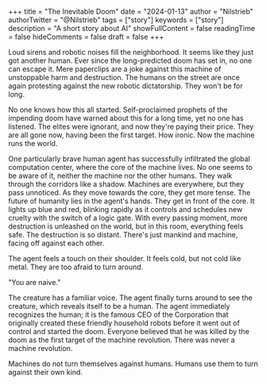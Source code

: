 +++
title = "The Inevitable Doom"
date = "2024-01-13"
author = "Nilstrieb"
authorTwitter = "@Nilstrieb"
tags = ["story"]
keywords = ["story"]
description = "A short story about AI"
showFullContent = false
readingTime = false
hideComments = false
draft = false
+++

Loud sirens and robotic noises fill the neighborhood. It seems like they just got another human. Ever since the long-predicted doom has set in, no one can escape it. Mere paperclips are a joke against this machine of unstoppable harm and destruction. The humans on the street are once again protesting against the new robotic dictatorship. They won't be for long.

No one knows how this all started. Self-proclaimed prophets of the impending doom have warned about this for a long time, yet no one has listened. The elites were ignorant, and now they're paying their price. They are all gone now, having been the first target. How ironic. Now the machine runs the world.

One particularly brave human agent has successfully infiltrated the global computation center, where the core of the machine lives. No one seems to be aware of it, neither the machine nor the other humans. They walk through the corridors like a shadow. Machines are everywhere, but they pass unnoticed. As they move towards the core, they get more tense. The future of humanity lies in the agent's hands. They get in front of the core. It lights up blue and red, blinking rapidly as it controls and schedules new cruelty with the switch of a logic gate. With every passing moment, more destruction is unleashed on the world, but in this room, everything feels safe. The destruction is so distant. There's just mankind and machine, facing off against each other.

The agent feels a touch on their shoulder. It feels cold, but not cold like metal. They are too afraid to turn around.

"You are naive."

The creature has a familiar voice. The agent finally turns around to see the creature, which reveals itself to be a human. The agent immediately recognizes the human; it is the famous CEO of the Corporation that originally created these friendly household robots before it went out of control and started the doom. Everyone believed that he was killed by the doom as the first target of the machine revolution. There was never a machine revolution.

Machines do not turn themselves against humans. Humans use them to turn against their own kind.
